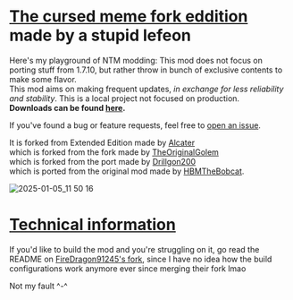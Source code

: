 # <u>**The cursed meme fork eddition**</u> made by a stupid lefeon

Here's my playground of NTM modding: This mod does not focus on porting stuff from 1.7.10, but rather throw in bunch of exclusive contents to make some flavor.<br>
This mod aims on making frequent updates, <i>in exchange for less reliability and stability</i>. This is a local project not focused on production.<br>
<b>Downloads can be found [here](https://github.com/abysschroma/NTM-but-uncomfortable/releases).</b>

If you've found a bug or feature requests, feel free to [open an issue](https://github.com/abysschroma/NTM-but-uncomfortable/issues/new).<br>

It is forked from Extended Edition made by [Alcater](https://github.com/Alcatergit/Hbm-s-Nuclear-Tech-GIT)<br>
which is forked from the fork made by [TheOriginalGolem](https://github.com/TheOriginalGolem/Hbm-s-Nuclear-Tech-GIT)<br>
which is forked from the port made by [Drillgon200](https://github.com/Drillgon200/Hbm-s-Nuclear-Tech-GIT)<br>
which is ported from the original mod made by [HBMTheBobcat](https://github.com/HbmMods/Hbm-s-Nuclear-Tech-GIT).

![2025-01-05_11 50 16](https://github.com/user-attachments/assets/db2d0f36-9a31-4647-9ba3-45f6beebdd5b)

# <u>Technical information</u>
If you'd like to build the mod and you're struggling on it, go read the README on [FireDragon91245's fork](https://github.com/FireDragon91245/NTM-Ext-Ext), since I have no idea how the build configurations work anymore ever since merging their fork lmao

Not my fault ^-^
